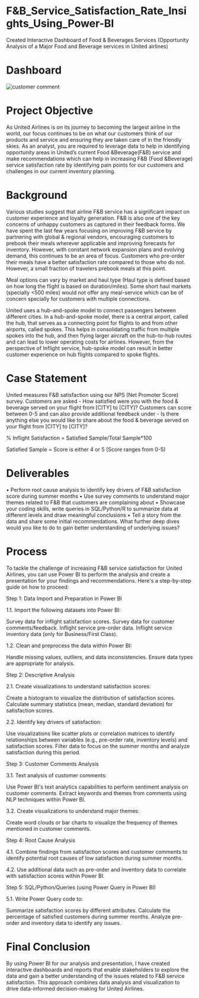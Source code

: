 # F&B_Service_Satisfaction_Rate_Insights_Using_Power-BI
Created Interactive Dashboard of Food & Beverages Services (Opportunity Analysis of a Major Food and Beverage services in United airlines)

# Dashboard

![customer comment](https://github.com/Ash-pixel10/redesigned-journey/assets/83878199/6dd4fa11-ab8a-4fd5-bcbd-6134080b9a3b)

# Project Objective

As United Airlines is on its journey to becoming the largest airline in the world, our focus continues to be on what our customers think of our products and service and ensuring they are taken care of in the friendly skies. As an analyst, you are required to leverage data to help in identifying opportunity areas in United’s current Food &Beverage(F&B) service and make recommendations which can help in increasing F&B (Food &Beverage) service satisfaction rate by identifying pain points for our customers and challenges in our current inventory planning.

# Background

Various studies suggest that airline F&B service has a significant impact on customer experience and loyalty generation. F&B is also one of the key concerns of unhappy customers as captured in their feedback forms. We have spent the last few years focusing on improving F&B service by partnering with global & regional vendors, encouraging customers to prebook their meals wherever applicable and improving forecasts for inventory. However, with constant network expansion plans and evolving demand, this continues to be an area of focus. Customers who pre-order their meals have a better satisfaction rate compared to those who do not. However, a small fraction of travelers prebook meals at this point.

Meal options can vary by market and haul type (Haul type is defined based on how long the flight is based on duration/miles). Some short haul markets (specially <500 miles) would not offer any meal-service which can be of concern specially for customers with multiple connections.

United uses a hub-and-spoke model to connect passengers between different cities. In a hub-and-spoke model, there is a central airport, called the hub, that serves as a connecting point for flights to and from other airports, called spokes. This helps in consolidating traffic from multiple spokes into the hub, and then flying larger aircraft on the hub-to-hub routes and can lead to lower operating costs for airlines. However, from the perspective of Inflight service, hub-spoke model can result in better customer experience on hub flights compared to spoke flights.

# Case Statement

United measures F&B satisfaction using our NPS (Net Promoter Score) survey. Customers are asked - How satisfied were you with the food & beverage served on your flight from [CITY] to [CITY]? Customers can score between 0-5 and can also provide additional feedback under - Is there anything else you would like to share about the food & beverage served on your flight from [CITY] to [CITY]?

% Inflight Satisfaction = Satisfied Sample/Total Sample*100

Satisfied Sample = Score is either 4 or 5 (Score ranges from 0-5)

# Deliverables

• Perform root cause analysis to identify    key drivers of F&B satisfaction score during summer months
• Use survey comments to understand major themes related to F&B that customers are complaining about
• Showcase your coding skills, write queries in SQL/Python/R to summarize data at different levels and draw meaningful conclusions
• Tell a story from the data and share some initial recommendations. What further deep dives would you like to do to gain better understanding of underlying issues?

# Process 

To tackle the challenge of increasing F&B service satisfaction for United Airlines, you can use Power BI to perform the analysis and create a presentation for your findings and recommendations. Here's a step-by-step guide on how to proceed:

Step 1: Data Import and Preparation in Power BI

1.1. Import the following datasets into Power BI:

Survey data for inflight satisfaction scores.
Survey data for customer comments/feedback.
Inflight service pre-order data.
Inflight service inventory data (only for Business/First Class).

1.2. Clean and preprocess the data within Power BI:

Handle missing values, outliers, and data inconsistencies.
Ensure data types are appropriate for analysis.

Step 2: Descriptive Analysis

2.1. Create visualizations to understand satisfaction scores:

Create a histogram to visualize the distribution of satisfaction scores.
Calculate summary statistics (mean, median, standard deviation) for satisfaction scores.

2.2. Identify key drivers of satisfaction:

Use visualizations like scatter plots or correlation matrices to identify relationships between variables (e.g., pre-order rate, inventory levels) and satisfaction scores.
Filter data to focus on the summer months and analyze satisfaction during this period.

Step 3: Customer Comments Analysis

3.1. Text analysis of customer comments:

Use Power BI's text analytics capabilities to perform sentiment analysis on customer comments.
Extract keywords and themes from comments using NLP techniques within Power BI.

3.2. Create visualizations to understand major themes:

Create word clouds or bar charts to visualize the frequency of themes mentioned in customer comments.

Step 4: Root Cause Analysis

4.1. Combine findings from satisfaction scores and customer comments to identify potential root causes of low satisfaction during summer months.

4.2. Use additional data such as pre-order and inventory data to correlate with satisfaction scores within Power BI.

Step 5: SQL/Python/Queries (using Power Query in Power BI)

5.1. Write Power Query code to: 

Summarize satisfaction scores by different attributes.
Calculate the percentage of satisfied customers during summer months.
Analyze pre-order and inventory data to identify any issues.

# Final Conclusion

By using Power BI for our analysis and presentation, I have created interactive dashboards and reports that enable stakeholders to explore the data and gain a better understanding of the issues related to F&B service satisfaction. This approach combines data analysis and visualization to drive data-informed decision-making for United Airlines.
